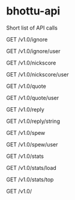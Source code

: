 bhottu-api
==========

Short list of API calls

GET /v1.0/ignore

GET /v1.0/ignore/user

GET /v1.0/nickscore

GET /v1.0/nickscore/user

GET /v1.0/quote

GET /v1.0/quote/user

GET /v1.0/reply

GET /v1.0/reply/string

GET /v1.0/spew

GET /v1.0/spew/user


GET /v1.0/stats

GET /v1.0/stats/load

GET /v1.0/stats/top

GET /v1.0/

